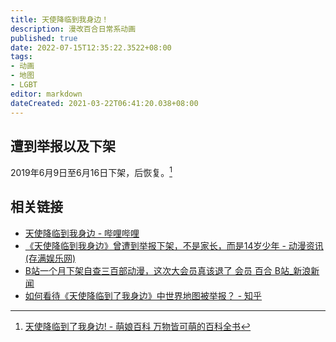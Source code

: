 ```yaml
---
title: 天使降临到我身边！
description: 漫改百合日常系动画
published: true
date: 2022-07-15T12:35:22.3522+08:00
tags:
- 动画
- 地图
- LGBT
editor: markdown
dateCreated: 2021-03-22T06:41:20.038+08:00
---
```


## 遭到举报以及下架

2019年6月9日至6月16日下架，后恢复。[^moe_wiki]

[^moe_wiki]: [天使降临到了我身边! - 萌娘百科 万物皆可萌的百科全书](https://web.archive.org/web/20201116072249/https://zh.moegirl.org.cn/zh-hans/天使降临到了我身边!#cite_note-1)

## 相关链接

+   [天使降临到我身边 - 哔哩哔哩](https://archive.is/4sE5e "https://www.bilibili.com/read/cv2840740/")
+   [《天使降临到我身边》曾遭到举报下架，不是家长，而是14岁少年 - 动漫资讯(存满娱乐网)](https://web.archive.org/web/20210322054148/http://www.cunman.com/new/5eea26cb489a48758a3f2aa03af9d21f)
+   [B站一个月下架自查三百部动漫，这次大会员真该退了 会员 百合 B站_新浪新闻](https://web.archive.org/web/20210322054232/https://k.sina.com.cn/article_6637725846_18ba3a89600100f8zd.html)
+   [如何看待《天使降临到了我身边》中世界地图被举报？ - 知乎](https://web.archive.org/web/20210301081720/https://www.zhihu.com/question/328933760 "https://archive.is/sRewB")
